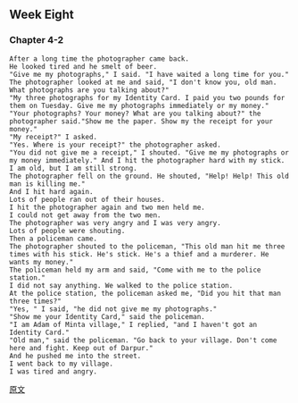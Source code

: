     
## Week Eight
### Chapter 4-2
    After a long time the photographer came back.
    He looked tired and he smelt of beer.
    "Give me my photographs," I said. "I have waited a long time for you."
    The photographer looked at me and said, "I don't know you, old man. What photographs are you talking about?"
    "My three photographs for my Identity Card. I paid you two pounds for them on Tuesday. Give me my photographs immediately or my money."
    "Your photographs? Your money? What are you talking about?" the photographer said."Show me the paper. Show my the receipt for your money."
    "My receipt?" I asked.
    "Yes. Where is your receipt?" the photographer asked.
    "You did not give me a receipt," I shouted. "Give me my photographs or my money immediately." And I hit the photographer hard with my stick.
    I am old, but I am still strong.
    The photographer fell on the ground. He shouted, "Help! Help! This old man is killing me."
    And I hit hard again.
    Lots of people ran out of their houses.
    I hit the photographer again and two men held me.
    I could not get away from the two men.
    The photographer was very angry and I was very angry.
    Lots of people were shouting.
    Then a policeman came.
    The photographer shouted to the policeman, "This old man hit me three times with his stick. He's stick. He's a thief and a murderer. He wants my money."
    The policeman held my arm and said, "Come with me to the police station."
    I did not say anything. We walked to the police station.
    At the police station, the policeman asked me, "Did you hit that man three times?"
    "Yes, " I said, "he did not give me my photographs."
    "Show me your Identity Card," said the policeman.
    "I am Adam of Minta village," I replied, "and I haven't got an Identity Card."
    "Old man," said the policeman. "Go back to your village. Don't come here and fight. Keep out of Darpur."
    And he pushed me into the street.
    I went back to my village.
    I was tired and angry.
   
[原文](https://hamster.baicizhan.com/react_reading/reading/article/515?ts=1537325755000)   